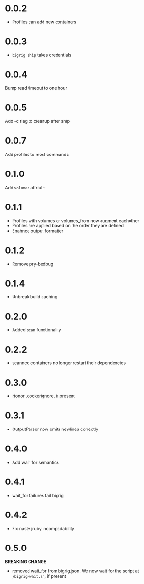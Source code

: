 0.0.2
=====
* Profiles can add new containers

0.0.3
=====
* `bigrig ship` takes credentials

0.0.4
=====
Bump read timeout to one hour

0.0.5
=====
Add -c flag to cleanup after ship

0.0.7
=====
Add profiles to most commands

0.1.0
=====
Add `volumes` attriute

0.1.1
=====
* Profiles with volumes or volumes_from now augment eachother
* Profiles are applied based on the order they are defined
* Enahnce output formatter

0.1.2
=====
* Remove pry-bedbug

0.1.4
=====
* Unbreak build caching

0.2.0
=====
* Added `scan` functionality

0.2.2
=====
* scanned containers no longer restart their dependencies

0.3.0
=====
* Honor .dockerignore, if present

0.3.1
=====
* OutputParser now emits newlines correctly

0.4.0
=====
* Add wait_for semantics

0.4.1
=====
* wait_for failures fail bigrig

0.4.2
=====
* Fix nasty jruby incompadability

0.5.0
=====
**BREAKING CHANGE**
* removed wait_for from bigrig.json.  We now wait for the script at
  `/bigrig-wait.sh`, if present
